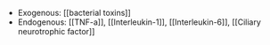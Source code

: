 - Exogenous: [[bacterial toxins]]
- Endogenous: [[TNF-a]], [[Interleukin-1]], [[Interleukin-6]], [[Ciliary neurotrophic factor]] 